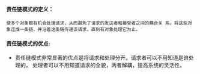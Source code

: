 #### 责任链模式的定义：
``使多个对象都有机会处理请求，从而避免了请求的发送者和接受者之间的耦合关
  系。将这些对象连成一条链，并沿着这条链传递该请求，直到有对象处理它为止。``
  
#### 责任链模式的优点:
* 责任链模式非常显著的优点是将请求和处理分开。请求者可以不用知道是谁处理的，
  处理者可以不用知道请求的全貌，两者解耦，提高系统的灵活性。